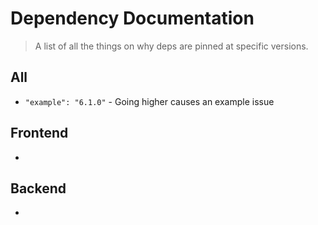 # Dependency Documentation

> A list of all the things on why deps are pinned at specific versions.

## All

- `"example": "6.1.0"` - Going higher causes an example issue

## Frontend

-

## Backend

-
